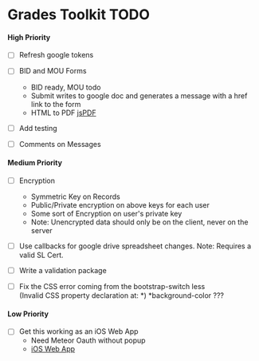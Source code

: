 Grades Toolkit TODO
===================

#### High Priority

- [ ] Refresh google tokens

- [ ] BID and MOU Forms
	* BID ready, MOU todo
	* Submit writes to google doc and generates a message with a href link to the form
	* HTML to PDF [jsPDF](https://github.com/MrRio/jsPDF)

- [ ] Add testing

- [ ] Comments on Messages


#### Medium Priority

- [ ] Encryption
    * Symmetric Key on Records
    * Public/Private encryption on above keys for each user
    * Some sort of Encryption on user's private key
    * Note: Unencrypted data should only be on the client, never on the server

- [ ] Use callbacks for google drive spreadsheet changes.  Note: Requires a valid SL Cert.  $$$$

- [ ] Write a validation package

- [ ] Fix the CSS error coming from the bootstrap-switch less  
      (Invalid CSS property declaration at: *)  *background-color  ???

#### Low Priority 

- [ ] Get this working as an iOS Web App
	* Need Meteor Oauth without popup 
	* [iOS Web App](https://developer.apple.com/library/safari/referencelibrary/GettingStarted/GS_iPhoneWebApp/_index.html)



